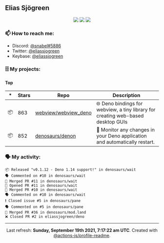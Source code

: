 ## Elias Sjögreen

<p align="center">
  <img src="https://img.shields.io/badge/🎂-dec. 2003-success" />
  <img src="https://img.shields.io/badge/🌎-Stockholm-informational" />
  <img src="https://img.shields.io/badge/👦-He/Him-informational" />
</p>

### 📫 How to reach me:

- Discord: [@snabel#5886](https://discord.com/users/267978757799673866)
- Twitter: [@eliassjogreen](https://twitter.com/eliassjogreen)
- Keybase: [@eliassjogreen](https://keybase.io/eliassjogreen)

### 🗄 My projects:

#### Top
|*|Stars|Repo|Description|
|---|---|---|---|
| 📦 | 863 | [webview/webview_deno](https://github.com/webview/webview_deno) | 🌐 Deno bindings for webview, a tiny library for creating web-based desktop GUIs |
| 📦 | 852 | [denosaurs/denon](https://github.com/denosaurs/denon) | 👀 Monitor any changes in your Deno application and automatically restart. |

### 🗣 My activity:

```
📦 Released "v0.1.12 - Deno 1.14 support!" in denosaurs/wait
🗣 Commented on #10 in denosaurs/wait
🎉 Merged PR #11 in denosaurs/wait
💪 Opened PR #11 in denosaurs/wait
🎉 Merged PR #10 in denosaurs/wait
🗣 Commented on #10 in denosaurs/wait
❗️ Closed issue #5 in denosaurs/pane
🗣 Commented on #5 in denosaurs/pane
🎉 Merged PR #36 in denosaurs/mod.land
❌ Closed PR #2 in eliassjogreen/deno
```

------------
<p align="center">Last refresh: <b>Sunday, September 19th 2021, 7:17:22 am UTC</b>. Created with <a href=https://github.com/marketplace/actions/profile-readme>@actions-js/profile-readme</a>.</p>
